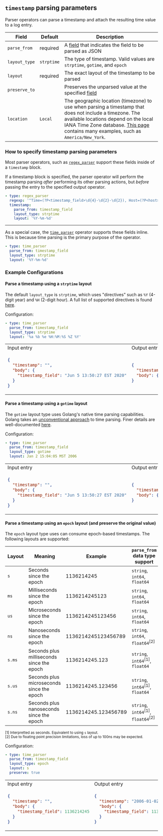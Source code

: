 ## `timestamp` parsing parameters

Parser operators can parse a timestamp and attach the resulting time value to a log entry.

| Field         | Default    | Description                                                                       |
| ---           | ---        | ---                                                                               |
| `parse_from`  | required   | A [field](/docs/types/field.md) that indicates the field to be parsed as JSON     |
| `layout_type` | `strptime` | The type of timestamp. Valid values are `strptime`, `gotime`, and `epoch`         |
| `layout`      | required   | The exact layout of the timestamp to be parsed                                    |
| `preserve_to` |            | Preserves the unparsed value at the specified [field](/docs/types/field.md)       |
| `location`    | `Local`    | The geographic location (timezone) to use when parsing a timestamp that does not include a timezone. The available locations depend on the local IANA Time Zone database. [This page](https://en.wikipedia.org/wiki/List_of_tz_database_time_zones) contains many examples, such as `America/New_York`. |


### How to specify timestamp parsing parameters

Most parser operators, such as [`regex_parser`](/docs/operators/regex_parser.md) support these fields inside of a `timestamp` block.

If a timestamp block is specified, the parser operator will perform the timestamp parsing _after_ performing its other parsing actions, but _before_ passing the entry to the specified output operator.

```yaml
- type: regex_parser
  regexp: '^Time=(?P<timestamp_field>\d{4}-\d{2}-\d{2}), Host=(?P<host>[^,]+)'
  timestamp:
    parse_from: timestamp_field
    layout_type: strptime
    layout: '%Y-%m-%d'
```

---

As a special case, the [`time_parser`](/docs/operators/time_parser.md) operator supports these fields inline. This is because time parsing is the primary purpose of the operator.
```yaml
- type: time_parser
  parse_from: timestamp_field
  layout_type: strptime
  layout: '%Y-%m-%d'
```

### Example Configurations

#### Parse a timestamp using a `strptime` layout

The default `layout_type` is `strptime`, which uses "directives" such as `%Y` (4-digit year) and `%H` (2-digit hour). A full list of supported directives is found [here](https://github.com/observiq/ctimefmt/blob/3e07deba22cf7a753f197ef33892023052f26614/ctimefmt.go#L63).

Configuration:
```yaml
- type: time_parser
  parse_from: timestamp_field
  layout_type: strptime
  layout: '%a %b %e %H:%M:%S %Z %Y'
```

<table>
<tr><td> Input entry </td> <td> Output entry </td></tr>
<tr>
<td>

```json
{
  "timestamp": "",
  "body": {
    "timestamp_field": "Jun 5 13:50:27 EST 2020"
  }
}
```

</td>
<td>

```json
{
  "timestamp": "2020-06-05T13:50:27-05:00",
  "body": {}
}
```

</td>
</tr>
</table>

#### Parse a timestamp using a `gotime` layout

The `gotime` layout type uses Golang's native time parsing capabilities. Golang takes an [unconventional approach](https://www.pauladamsmith.com/blog/2011/05/go_time.html) to time parsing. Finer details are well-documented [here](https://golang.org/src/time/format.go?s=25102:25148#L9).

Configuration:
```yaml
- type: time_parser
  parse_from: timestamp_field
  layout_type: gotime
  layout: Jan 2 15:04:05 MST 2006
```

<table>
<tr><td> Input entry </td> <td> Output entry </td></tr>
<tr>
<td>

```json
{
  "timestamp": "",
  "body": {
    "timestamp_field": "Jun 5 13:50:27 EST 2020"
  }
}
```

</td>
<td>

```json
{
  "timestamp": "2020-06-05T13:50:27-05:00",
  "body": {}
}
```

</td>
</tr>
</table>

#### Parse a timestamp using an `epoch` layout (and preserve the original value)

The `epoch` layout type uses can consume epoch-based timestamps. The following layouts are supported:

| Layout | Meaning                                   | Example              | `parse_from` data type support                           |
| ---    | ---                                       | ---                  | ---                                                      |
| `s`    | Seconds since the epoch                   | 1136214245           | `string`, `int64`, `float64`                             |
| `ms`   | Milliseconds since the epoch              | 1136214245123        | `string`, `int64`, `float64`                             |
| `us`   | Microseconds since the epoch              | 1136214245123456     | `string`, `int64`, `float64`                             |
| `ns`   | Nanoseconds since the epoch               | 1136214245123456789  | `string`, `int64`, `float64`<sup>[2]</sup>               |
| `s.ms` | Seconds plus milliseconds since the epoch | 1136214245.123       | `string`, `int64`<sup>[1]</sup>, `float64`               |
| `s.us` | Seconds plus microseconds since the epoch | 1136214245.123456    | `string`, `int64`<sup>[1]</sup>, `float64`               |
| `s.ns` | Seconds plus nanoseconds since the epoch  | 1136214245.123456789 | `string`, `int64`<sup>[1]</sup>, `float64`<sup>[2]</sup> |

<sub>[1] Interpretted as seconds. Equivalent to using `s` layout.</sub><br/>
<sub>[2] Due to floating point precision limitations, loss of up to 100ns may be expected.</sub>



Configuration:
```yaml
- type: time_parser
  parse_from: timestamp_field
  layout_type: epoch
  layout: s
  preserve: true
```

<table>
<tr><td> Input entry </td> <td> Output entry </td></tr>
<tr>
<td>

```json
{
  "timestamp": "",
  "body": {
    "timestamp_field": 1136214245
  }
}
```

</td>
<td>

```json
{
  "timestamp": "2006-01-02T15:04:05-07:00",
  "body": {
    "timestamp_field": 1136214245
  }
}
```

</td>
</tr>
</table>
